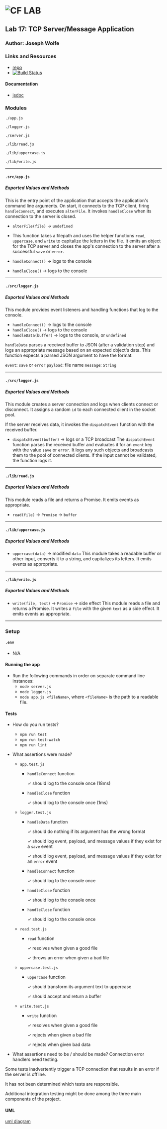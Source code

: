 ![CF](http://i.imgur.com/7v5ASc8.png) LAB
=================================================

## Lab 17: TCP Server/Message Application

### Author: Joseph Wolfe

### Links and Resources
* [repo](https://github.com/charmedsatyr-401-advanced-javascript/lab-17)
* [![Build Status](https://travis-ci.org/charmedsatyr-401-advanced-javascript/lab-17.svg?branch=submission)](https://travis-ci.org/charmedsatyr-401-advanced-javascript/lab-17)

#### Documentation
* [jsdoc](./docs/)

### Modules
`./app.js`

`./logger.js`

`./server.js`

`./lib/read.js`

`./lib/uppercase.js`

`./lib/write.js`

-----

#### `.src/app.js`
##### Exported Values and Methods
This is the entry point of the application that accepts the application's command line arguments. On start, it connects to the TCP client, firing `handleConnect`, and executes `alterFile`. It invokes `handleClose` when its connection to the server is closed.

* `alterFile(file)` -> `undefined`
* This function takes a filepath and uses the helper functions `read`, `uppercase`, and `write` to capitalize the letters in the file. It emits an object for the TCP server and closes the app's connection to the server after a successful `save` or `error`.

* `handleConnect()` -> logs to the console
* `handleClose()` -> logs to the console

-----

#### `./src/logger.js`
##### Exported Values and Methods
This module provides event listeners and handling functions that log to the console.
* `handleConnect()` -> logs to the console
* `handleClose()` -> logs to the console
* `handleData(buffer)` -> logs to the console, or `undefined`

`handleData` parses a received buffer to JSON (after a validation step) and logs an appropriate message based on an expected object's data. This function expects a parsed JSON argument to have the format:

`event`: `save` or `error`
`payload`: file name
`message`: `String`

-----

#### `./src/logger.js`
##### Exported Values and Methods
This module creates a server connection and logs when clients connect or disconnect. It assigns a random `id` to each connected client in the socket pool.

If the server receives data, it invokes the `dispatchEvent` function with the received buffer.

* `dispatchEvent(buffer)` -> logs or a TCP broadcast
The `dispatchEvent` function parses the received buffer and evaluates it for an `event` key with the value `save` or `error`. It logs any such objects and broadcasts them to the pool of connected clients. If the input cannot be validated, the function logs it.

-----

#### `./lib/read.js`
##### Exported Values and Methods
This module reads a file and returns a Promise. It emits events as appropriate.
* `read(file)` -> `Promise` -> `buffer`

-----

#### `./lib/uppercase.js`
##### Exported Values and Methods
* `uppercase(data)` -> modified `data`
This module takes a readable buffer or other input, converts it to a string, and capitalizes its letters. It emits events as appropriate.

-----

#### `./lib/write.js`
##### Exported Values and Methods
* `write(file, text)` -> `Promise` -> side effect
This module reads a file and returns a Promise. It writes a `file` with the given `text` as a side effect. It emits events as appropriate.

-----

### Setup
#### `.env` 
* N/A

#### Running the app
* Run the following commands in order on separate command line instances:
  * `node server.js`
  * `node logger.js`
  * `node app.js <fileName>`, where `<fileName>` is the path to a readable file. 

#### Tests
* How do you run tests?
  * `npm run test`
  * `npm run test-watch`
  * `npm run lint`

* What assertions were made?
  * `app.test.js`
    * `handleConnect` function

      ✓ should log to the console once (18ms)
    * `handleClose` function

      ✓ should log to the console once (1ms)
  * `logger.test.js`
    * `handleData` function

      ✓ should do nothing if its argument has the wrong format

      ✓ should log event, payload, and message values if they exist for a `save` event

      ✓ should log event, payload, and message values if they exist for an `error` event 
    * `handleConnect` function

      ✓ should log to the console once
    * `handleClose` function

      ✓ should log to the console once
    * `handleClose` function

      ✓ should log to the console once
  * `read.test.js`
    * `read` function

      ✓ resolves when given a good file

      ✓ throws an error when given a bad file

  * `uppercase.test.js`
    * `uppercase` function

      ✓ should transform its argument text to uppercase

      ✓ should accept and return a buffer
  * `write.test.js`
    * `write` function

      ✓ resolves when given a good file

      ✓ rejects when given a bad file

      ✓ rejects when given bad data

* What assertions need to be / should be made?
Connection error handlers need testing.

Some tests inadvertently trigger a TCP connection that results in an error if the server is offline.

It has not been determined which tests are responsible.

Additional integration testing might be done among the three main components of the project.

#### UML
[uml diagram](./docs/assets/uml.jpg)
